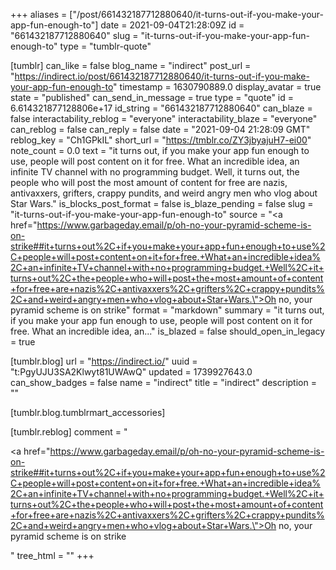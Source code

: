 +++
aliases = ["/post/661432187712880640/it-turns-out-if-you-make-your-app-fun-enough-to"]
date = 2021-09-04T21:28:09Z
id = "661432187712880640"
slug = "it-turns-out-if-you-make-your-app-fun-enough-to"
type = "tumblr-quote"

[tumblr]
can_like = false
blog_name = "indirect"
post_url = "https://indirect.io/post/661432187712880640/it-turns-out-if-you-make-your-app-fun-enough-to"
timestamp = 1630790889.0
display_avatar = true
state = "published"
can_send_in_message = true
type = "quote"
id = 6.614321877128806e+17
id_string = "661432187712880640"
can_blaze = false
interactability_reblog = "everyone"
interactability_blaze = "everyone"
can_reblog = false
can_reply = false
date = "2021-09-04 21:28:09 GMT"
reblog_key = "Ch1GPkIL"
short_url = "https://tmblr.co/ZY3jbyajuH7-ei00"
note_count = 0.0
text = "it turns out, if you make your app fun enough to use, people will post content on it for free. What an incredible idea, an infinite TV channel with no programming budget. Well, it turns out, the people who will post the most amount of content for free are nazis, antivaxxers, grifters, crappy pundits, and weird angry men who vlog about Star Wars."
is_blocks_post_format = false
is_blaze_pending = false
slug = "it-turns-out-if-you-make-your-app-fun-enough-to"
source = "<a href=\"https://www.garbageday.email/p/oh-no-your-pyramid-scheme-is-on-strike##it+turns+out%2C+if+you+make+your+app+fun+enough+to+use%2C+people+will+post+content+on+it+for+free.+What+an+incredible+idea%2C+an+infinite+TV+channel+with+no+programming+budget.+Well%2C+it+turns+out%2C+the+people+who+will+post+the+most+amount+of+content+for+free+are+nazis%2C+antivaxxers%2C+grifters%2C+crappy+pundits%2C+and+weird+angry+men+who+vlog+about+Star+Wars.\">Oh no, your pyramid scheme is on strike</a>"
format = "markdown"
summary = "it turns out, if you make your app fun enough to use, people will post content on it for free. What an incredible idea, an..."
is_blazed = false
should_open_in_legacy = true

[tumblr.blog]
url = "https://indirect.io/"
uuid = "t:PgyUJU3SA2Klwyt81UWAwQ"
updated = 1739927643.0
can_show_badges = false
name = "indirect"
title = "indirect"
description = ""

[tumblr.blog.tumblrmart_accessories]

[tumblr.reblog]
comment = "<p><a href=\"https://www.garbageday.email/p/oh-no-your-pyramid-scheme-is-on-strike##it+turns+out%2C+if+you+make+your+app+fun+enough+to+use%2C+people+will+post+content+on+it+for+free.+What+an+incredible+idea%2C+an+infinite+TV+channel+with+no+programming+budget.+Well%2C+it+turns+out%2C+the+people+who+will+post+the+most+amount+of+content+for+free+are+nazis%2C+antivaxxers%2C+grifters%2C+crappy+pundits%2C+and+weird+angry+men+who+vlog+about+Star+Wars.\">Oh no, your pyramid scheme is on strike</a></p>"
tree_html = ""
+++
